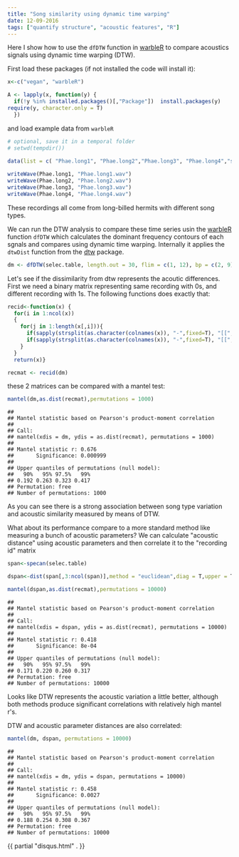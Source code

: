 ```yaml
---
title: "Song similarity using dynamic time warping"
date: 12-09-2016
tags: ["quantify structure", "acoustic features", "R"]
---
```


Here I show how to use the `dfDTW` function in [warbleR](https://cran.r-project.org/package=warbleR) to compare acoustics signals using dynamic time warping (DTW).

First load these packages (if not installed the code will install it):

``` r
x<-c("vegan", "warbleR")

A <- lapply(x, function(y) {
  if(!y %in% installed.packages()[,"Package"])  install.packages(y)
require(y, character.only = T)
  })
``` 

and load example data from `warbleR`


``` r
# optional, save it in a temporal folder
# setwd(tempdir())
 
data(list = c( "Phae.long1", "Phae.long2","Phae.long3", "Phae.long4","selec.table"))

writeWave(Phae.long1, "Phae.long1.wav")
writeWave(Phae.long2, "Phae.long2.wav")
writeWave(Phae.long3, "Phae.long3.wav") 
writeWave(Phae.long4, "Phae.long4.wav")
``` 

These recordings all come from long-billed hermits with different song types.

We can run the DTW analysis to compare these time series usin the [warbleR](https://cran.r-project.org/package=warbleR) function `dfDTW` which calculates the dominant frequency contours of each sgnals and compares using dynamic time warping. Internally it applies the `dtwDist` function from the [dtw](https://cran.r-project.org/package=dtw) package.


``` r
dm <- dfDTW(selec.table, length.out = 30, flim = c(1, 12), bp = c(2, 9), wl = 300, img = FALSE, pb = F)
``` 


Let's see if the dissimilarity from dtw represents the acoutic differences. First we need a binary matrix representing same recording with 0s, and different recording with 1s. The following functions does exactly that:


``` r
recid<-function(x) {
  for(i in 1:ncol(x))
  {
    for(j in 1:length(x[,i])){
      if(sapply(strsplit(as.character(colnames(x)), "-",fixed=T), "[[", 1)[j]==sapply(strsplit(as.character(colnames(x)), "-",fixed=T), "[[", 1)[i]) x[j,i]<-0
      if(sapply(strsplit(as.character(colnames(x)), "-",fixed=T), "[[", 1)[j]!=sapply(strsplit(as.character(colnames(x)), "-",fixed=T), "[[", 1)[i]) x[j,i]<-1      
    }
  }
  return(x)}

recmat <- recid(dm)
``` 

these 2 matrices can be compared with a mantel test:


``` r
mantel(dm,as.dist(recmat),permutations = 1000)
``` 



``` 
## 
## Mantel statistic based on Pearson's product-moment correlation 
## 
## Call:
## mantel(xdis = dm, ydis = as.dist(recmat), permutations = 1000) 
## 
## Mantel statistic r: 0.676 
##       Significance: 0.000999 
## 
## Upper quantiles of permutations (null model):
##   90%   95% 97.5%   99% 
## 0.192 0.263 0.323 0.417 
## Permutation: free
## Number of permutations: 1000
``` 

As you can see there is a strong association between song type variation and acoustic similarity measured by means of DTW.

What about its performance compare to a more standard method like measuring a bunch of acoustic parameters? 
We can calculate "acoustic distance" using acoustic parameters and then correlate it to the "recording id" matrix


``` r
span<-specan(selec.table)

dspan<-dist(span[,3:ncol(span)],method = "euclidean",diag = T,upper = T)

mantel(dspan,as.dist(recmat),permutations = 10000)
``` 



``` 
## 
## Mantel statistic based on Pearson's product-moment correlation 
## 
## Call:
## mantel(xdis = dspan, ydis = as.dist(recmat), permutations = 10000) 
## 
## Mantel statistic r: 0.418 
##       Significance: 8e-04 
## 
## Upper quantiles of permutations (null model):
##   90%   95% 97.5%   99% 
## 0.171 0.220 0.260 0.317 
## Permutation: free
## Number of permutations: 10000
``` 

Looks like DTW represents the acoustic variation a little better, although both methods produce significant correlations with relatively high  mantel r's.


DTW and acoustic parameter distances are also correlated:

``` r
mantel(dm, dspan, permutations = 10000)
``` 

``` 
## 
## Mantel statistic based on Pearson's product-moment correlation 
## 
## Call:
## mantel(xdis = dm, ydis = dspan, permutations = 10000) 
## 
## Mantel statistic r: 0.458 
##       Significance: 0.0027 
## 
## Upper quantiles of permutations (null model):
##   90%   95% 97.5%   99% 
## 0.188 0.254 0.308 0.367 
## Permutation: free
## Number of permutations: 10000
``` 

{{ partial "disqus.html" . }}
